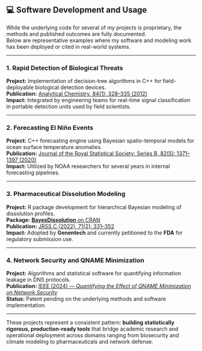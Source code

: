 ## 💻 Software Development and Usage

While the underlying code for several of my projects is proprietary, the methods and published outcomes are fully documented.  
Below are representative examples where my software and modeling work has been deployed or cited in real-world systems.

---

### 1. Rapid Detection of Biological Threats
**Project:** Implementation of decision-tree algorithms in C++ for field-deployable biological detection devices.  
**Publication:** [Analytical Chemistry, 84(1): 328–335 (2012)](https://pubs.acs.org/doi/full/10.1021/ac202606x?casa_token=HMz2CLZrMwUAAAAA%3AIpRyOHSkYccjrv4G14LWYFFI00FLs-aOprq2NXYbO9EI-frnsYGsvvzv50p0rJSnuIJM4yBKMrf35mgT)  
**Impact:** Integrated by engineering teams for real-time signal classification in portable detection units used by field scientists.

---

### 2. Forecasting El Niño Events
**Project:** C++ forecasting engine using Bayesian spatio-temporal models for ocean surface temperature anomalies.  
**Publication:** [Journal of the Royal Statistical Society: Series B, 82(5): 1371–1397 (2020)](https://academic.oup.com/jrsssb/article/82/5/1371/7056058?login=false)  
**Impact:** Utilized by NOAA researchers for several years in internal forecasting pipelines.

---

### 3. Pharmaceutical Dissolution Modeling
**Project:** R package development for hierarchical Bayesian modeling of dissolution profiles.  
**Package:** [**BayesDissolution** on CRAN](https://cran.r-project.org/web/packages/BayesDissolution/index.html)  
**Publication:** [JRSS C (2022), 71(2): 331–352](https://academic.oup.com/jrsssc/article/71/2/331/7033968)  
**Impact:** Adopted by **Genentech** and currently petitioned to the **FDA** for regulatory submission use.

---

### 4. Network Security and QNAME Minimization
**Project:** Algorithms and statistical software for quantifying information leakage in DNS protocols.  
**Publication:** [IEEE (2024) — *Quantifying the Effect of QNAME Minimization on Network Security*](https://ieeexplore.ieee.org/abstract/document/11192453)  
**Status:** Patent pending on the underlying methods and software implementation.

---

These projects represent a consistent pattern: **building statistically rigorous, production-ready tools** that bridge academic research and operational deployment across domains ranging from biosecurity and climate modeling to pharmaceuticals and network defense.
